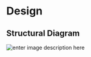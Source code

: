 # Design
## Structural Diagram
![enter image description here](https://lh3.googleusercontent.com/proxy/e56cBHgAvx-us9X7Y_tf-egn2CwjyEerZqfTQ6Vn3K0SQqOSXApMr3xVeMtH3-AAE-M2a0zZA_QqPKIPE4-mHscdfgE3bkY-UGhcazsfYQ)
